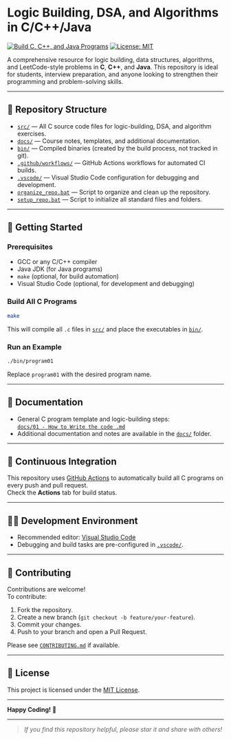 # Logic Building, DSA, and Algorithms in C/C++/Java

[![Build C, C++, and Java Programs](https://github.com/Abhishek-Atole/Logic-Building/actions/workflows/main.yml/badge.svg)](https://github.com/Abhishek-Atole/Logic-Building/actions/workflows/main.yml)
[![License: MIT](https://img.shields.io/badge/License-MIT-yellow.svg)](LICENSE)

A comprehensive resource for logic building, data structures, algorithms, and LeetCode-style problems in **C**, **C++**, and **Java**. This repository is ideal for students, interview preparation, and anyone looking to strengthen their programming and problem-solving skills.

---

## 📂 Repository Structure

- [`src/`](src/) — All C source code files for logic-building, DSA, and algorithm exercises.
- [`docs/`](docs/) — Course notes, templates, and additional documentation.
- [`bin/`](bin/) — Compiled binaries (created by the build process, not tracked in git).
- [`.github/workflows/`](.github/workflows/) — GitHub Actions workflows for automated CI builds.
- [`.vscode/`](.vscode/) — Visual Studio Code configuration for debugging and development.
- [`organize_repo.bat`](organize_repo.bat) — Script to organize and clean up the repository.
- [`setup_repo.bat`](setup_repo.bat) — Script to initialize all standard files and folders.

---

## 🚀 Getting Started

### Prerequisites

- GCC or any C/C++ compiler
- Java JDK (for Java programs)
- `make` (optional, for build automation)
- Visual Studio Code (optional, for development and debugging)

### Build All C Programs

```sh
make
```

This will compile all `.c` files in [`src/`](src/) and place the executables in [`bin/`](bin/).

### Run an Example

```sh
./bin/program01
```
Replace `program01` with the desired program name.

---

## 📝 Documentation

- General C program template and logic-building steps:  
  [`docs/01 - How to Write the code .md`](docs/01%20-%20How%20to%20Write%20the%20code%20.md)
- Additional documentation and notes are available in the [`docs/`](docs/) folder.

---

## 🤖 Continuous Integration

This repository uses [GitHub Actions](.github/workflows/c-cpp.yml) to automatically build all C programs on every push and pull request.  
Check the **Actions** tab for build status.

---

## 🧑‍💻 Development Environment

- Recommended editor: [Visual Studio Code](https://code.visualstudio.com/)
- Debugging and build tasks are pre-configured in [`.vscode/`](.vscode/).

---

## 🤝 Contributing

Contributions are welcome!  
To contribute:
1. Fork the repository.
2. Create a new branch (`git checkout -b feature/your-feature`).
3. Commit your changes.
4. Push to your branch and open a Pull Request.

Please see [`CONTRIBUTING.md`](CONTRIBUTING.md) if available.

---

## 📄 License

This project is licensed under the [MIT License](LICENSE).

---

**Happy Coding! 🚀**

---

> _If you find this repository helpful, please star it and share with others!_
